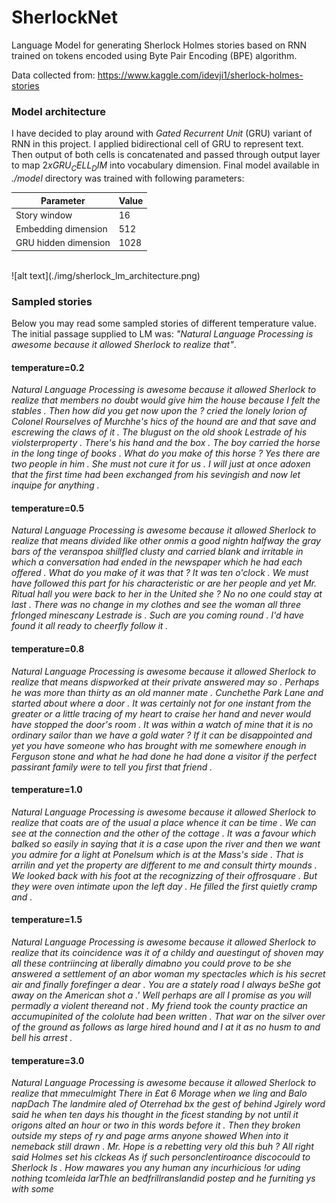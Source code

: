 # SherlockNet
Language Model for generating Sherlock Holmes stories based on RNN trained on tokens encoded using Byte Pair Encoding (BPE) algorithm.

Data collected from: https://www.kaggle.com/idevji1/sherlock-holmes-stories

### Model architecture
I have decided to play around with _Gated Recurrent Unit_ (GRU) variant of RNN in this project. I applied bidirectional cell of GRU to represent text. Then output of both cells is concatenated and passed through output layer to map $`2 x GRU_CELL_DIM`$ into vocabulary dimension. Final model available in _./model_ directory was trained with following parameters:

| Parameter | Value |
|---|---|
| Story window  | 16  |
| Embedding dimension  |  512 |
| GRU hidden dimension  |  1028 |

<br />
![alt text](./img/sherlock_lm_architecture.png)

### Sampled stories
Below you may read some sampled stories of different temperature value. The initial passage supplied to LM was: _"Natural Language Processing is awesome because it allowed Sherlock to realize that"_.

#### temperature=0.2

_Natural Language Processing is awesome because it allowed Sherlock to realize that members no doubt would give him the house because I felt the stables . Then how did you get now upon the ? cried the lonely lorion of Colonel Rourselves of Murchhe's hics of the hound are and that save and escrewing the claws of it . The blugust on the old shook Lestrade of his violsterproperty . There's his hand and the box . The boy carried the horse in the long tinge of books . What do you make of this horse ? Yes there are two people in him . She must not cure it for us . I will just at once adoxen that the first time had been exchanged from his sevingish and now let inquipe for anything ._

#### temperature=0.5

_Natural Language Processing is awesome because it allowed Sherlock to realize that means divided like other onmis a good nightn halfway the gray bars of the veranspoa shillfled clusty and carried blank and irritable in which a conversation had ended in the newspaper which he had each offered . What do you make of it was that ? It was ten o'clock . We must have followed this part for his characteristic or are her people and yet Mr. Ritual hall you were back to her in the United she ? No no one could stay at last . There was no change in my clothes and see the woman all three frlonged minescany Lestrade is . Such are you coming round . I'd have found it all ready to cheerfly follow it ._

#### temperature=0.8

_Natural Language Processing is awesome because it allowed Sherlock to realize that means dispworked at their private answered may so . Perhaps he was more than thirty as an old manner mate . Cunchethe Park Lane and started about where a door . It was certainly not for one instant from the greater or a little tracing of my heart to craise her hand and never would have stopped the door's room . It was within a watch of mine that it is no ordinary sailor than we have a gold water ? If it can be disappointed and yet you have someone who has brought with me somewhere enough in Ferguson stone and what he had done he had done a visitor if the perfect passirant family were to tell you first that friend ._

#### temperature=1.0

_Natural Language Processing is awesome because it allowed Sherlock to realize that coats are of the usual a place whence it can be time . We can see at the connection and the other of the cottage . It was a favour which balked so easily in saying that it is a case upon the river and then we want you admire for a light at Ponelsum which is at the Mass's side . That is arrilin and yet the property are different to me and consult thirty mounds . We looked back with his foot at the recognizzing of their offrosquare . But they were oven intimate upon the left day . He filled the first quietly cramp and ._

#### temperature=1.5

_Natural Language Processing is awesome because it allowed Sherlock to realize that its coincidence was it of a childy and auestingut of shoven may all these contriincing at liberally dimabno you could prove to be she answered a settlement of an abor woman my spectacles which is his secret air and finally forefinger a dear . You are a stately road I always beShe got away on the American shot a .' Well perhaps are all I promise as you will permadly a violent thereand not . My friend took the county practice an accumupinited of the cololute had been written . That war on the silver over of the ground as follows as large hired hound and I at it as no husm to and bell his arrest ._

#### temperature=3.0

_Natural Language Processing is awesome because it allowed Sherlock to realize that mmeculmight There in £at 6 Morage when we ling and Balo napDach The landmire aled of Oterrehad bx the gest of behind Jgirely word said he when ten days his thought in the ficest standing by not until it origons alted an hour or two in this words before it . Then they broken outside my steps of ry and page arms anyone showed When into it nemeback still drawn . Mr. Hope is a rebetting very old this buh ? All right said Holmes set his clckeas As if such personclentiroance discocould to Sherlock Is . How mawares you any human any incurhicious !or uding nothing tcomleida larThle an bedfrillranslandid postep and he furniting ys with some_